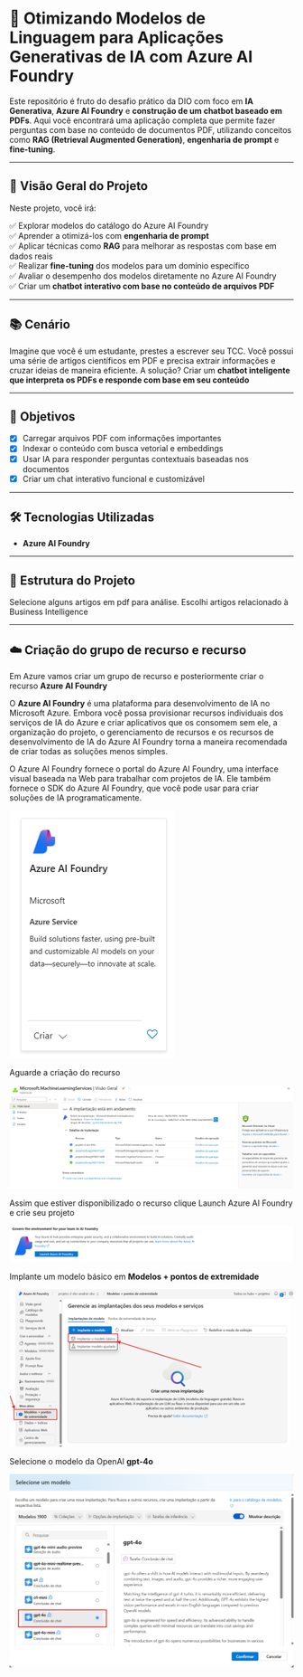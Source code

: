 # 🧠 Otimizando Modelos de Linguagem para Aplicações Generativas de IA com Azure AI Foundry

Este repositório é fruto do desafio prático da DIO com foco em **IA Generativa**, **Azure AI Foundry** e **construção de um chatbot baseado em PDFs**. Aqui você encontrará uma aplicação completa que permite fazer perguntas com base no conteúdo de documentos PDF, utilizando conceitos como **RAG (Retrieval Augmented Generation)**, **engenharia de prompt** e **fine-tuning**.

---

## 📌 Visão Geral do Projeto

Neste projeto, você irá:

✅ Explorar modelos do catálogo do Azure AI Foundry  
✅ Aprender a otimizá-los com **engenharia de prompt**  
✅ Aplicar técnicas como **RAG** para melhorar as respostas com base em dados reais  
✅ Realizar **fine-tuning** dos modelos para um domínio específico  
✅ Avaliar o desempenho dos modelos diretamente no Azure AI Foundry  
✅ Criar um **chatbot interativo com base no conteúdo de arquivos PDF**

---

## 📚 Cenário

Imagine que você é um estudante, prestes a escrever seu TCC. Você possui uma série de artigos científicos em PDF e precisa extrair informações e cruzar ideias de maneira eficiente. A solução? Criar um **chatbot inteligente que interpreta os PDFs e responde com base em seu conteúdo**

---

## 🎯 Objetivos

- [x] Carregar arquivos PDF com informações importantes  
- [x] Indexar o conteúdo com busca vetorial e embeddings  
- [x] Usar IA para responder perguntas contextuais baseadas nos documentos  
- [x] Criar um chat interativo funcional e customizável

---

## 🛠️ Tecnologias Utilizadas

- **Azure AI Foundry**

---

## 📂 Estrutura do Projeto

Selecione alguns artigos em pdf para análise. Escolhi artigos relacionado à Business Intelligence

--- 
## ☁️ Criação do grupo de recurso e recurso

Em Azure vamos criar um grupo de recurso e posteriormente criar o recurso **Azure AI Foundry**


O **Azure AI Foundry** é uma plataforma para desenvolvimento de IA no Microsoft Azure. Embora você possa provisionar recursos individuais dos serviços de IA do Azure e criar aplicativos que os consomem sem ele, a organização do projeto, o gerenciamento de recursos e os recursos de desenvolvimento de IA do Azure AI Foundry torna a maneira recomendada de criar todas as soluções menos simples.

O Azure AI Foundry fornece o portal do Azure AI Foundry, uma interface visual baseada na Web para trabalhar com projetos de IA. Ele também fornece o SDK do Azure AI Foundry, que você pode usar para criar soluções de IA programaticamente.

![azure](https://github.com/David8Fernando/Criando-Chatbot-Baseado-em-conte-dos-de-PDF/blob/main/img/img1.png)


Aguarde a criação do recurso

![Criação do Azure AI Foundry](https://github.com/David8Fernando/Criando-Chatbot-Baseado-em-conte-dos-de-PDF/blob/main/img/img2.png)


Assim que estiver disponibilizado o recurso clique Launch Azure AI Foundry e crie seu projeto

![Iniciar Azure AI Foundry](https://github.com/David8Fernando/Criando-Chatbot-Baseado-em-conte-dos-de-PDF/blob/main/img/img3.png)

Implante um modelo básico em **Modelos + pontos de extremidade**


![Modelo básico](https://github.com/David8Fernando/Criando-Chatbot-Baseado-em-conte-dos-de-PDF/blob/main/img/img4.png)

Selecione o modelo da OpenAI **gpt-4o** 

![Modelo básico](https://github.com/David8Fernando/Criando-Chatbot-Baseado-em-conte-dos-de-PDF/blob/main/img/img5.png)